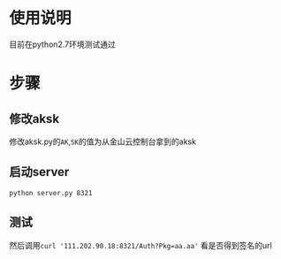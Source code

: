 # 使用说明

目前在python2.7环境测试通过


# 步骤
 
## 修改aksk

修改aksk.py的`AK`,`SK`的值为从金山云控制台拿到的aksk


## 启动server

```
python server.py 8321
```

## 测试


然后调用`curl '111.202.90.18:8321/Auth?Pkg=aa.aa'` 看是否得到签名的url
